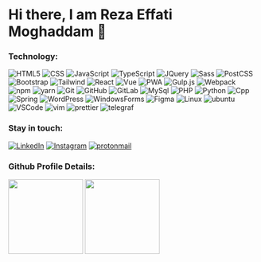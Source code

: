 <!-- [![Typing SVG](https://readme-typing-svg.demolab.com?font=Joti+One&size=40&pause=1000&color=6CC644&vCenter=true&width=590&lines=I'm+Reza+Effati+Moghaddam;Web+Developer;Experienced+UI%2FUX+Designer;4%2B+years+of+coding+experience;Always+learning+a+new+things)](https://git.io/typing-svg)

#### My Social Networks

<a href="https://www.linkedin.com/in/effati78" target="_blank">
<img src="https://user-images.githubusercontent.com/56348113/202894111-e6dda54b-8937-47ac-93f6-770617cda70c.svg" alt="linkedin" width="70">
</a>

<a href="https://twitter.com/effati78" target="_blank">
<img src="https://user-images.githubusercontent.com/56348113/202894121-0acdc7d4-8b42-4bc4-ae27-ae41ab93c32a.svg" alt="twitter" width="70">
</a>

<a href="https://www.instagram.com/effati78/" target="_blank">
<img src="https://user-images.githubusercontent.com/56348113/202894124-1ad37b41-e42a-4bef-afbf-cdfb872165e9.svg" alt="instagram" width="70">
</a>

<a href="https://t.me/effati78" target="_blank">
<img src="https://user-images.githubusercontent.com/56348113/202894127-727e0f44-c95c-46af-b1bd-63bb850de110.svg" alt="telegram" width="70">
</a> -->

<h1 align="left">Hi there, I am Reza Effati Moghaddam 👋</h1>
  
### Technology:
![HTML5](https://img.shields.io/badge/-HTML5-000?&logo=html5&logoColor=E34F26)
![CSS](https://img.shields.io/badge/-CSS-000?&logo=css3&logoColor=1572B6)
![JavaScript](https://img.shields.io/badge/-JavaScript-000?&logo=JavaScript)
![TypeScript](https://img.shields.io/badge/-TypeScript-000?&logo=TypeScript)
![JQuery](https://img.shields.io/badge/-JQuery-000?&logo=JQuery&logoColor=007ACC)
![Sass](https://img.shields.io/badge/-Sass-000?&logo=Sass)
![PostCSS](https://img.shields.io/badge/-PostCSS-000?&logo=PostCSS&logoColor=D23925)
![Bootstrap](https://img.shields.io/badge/-Bootstrap-000?&logo=Bootstrap)
![Tailwind](https://img.shields.io/badge/-TailwindCSS-000?&logo=TailwindCSS)
![React](https://img.shields.io/badge/-React-000?&logo=React)
![Vue](https://img.shields.io/badge/-Vue-000?&logo=vue.js)
![PWA](https://img.shields.io/badge/-PWA-000?&logo=PWA)
![Gulp.js](https://img.shields.io/badge/-Gulp.js-000?&logo=Gulp)
![Webpack](https://img.shields.io/badge/-Webpack-000?&logo=Webpack)
![npm](https://img.shields.io/badge/-NPM-000?&logo=npm)
![yarn](https://img.shields.io/badge/-Yarn-000?&logo=yarn)
![Git](https://img.shields.io/badge/-Git-000?&logo=git)
![GitHub](https://img.shields.io/badge/-Github-000?&logo=GitHub)
![GitLab](https://img.shields.io/badge/-Gitlab-000?&logo=GitLab)
![MySql](https://img.shields.io/badge/-MySql-000?&logo=MySql)
![PHP](https://img.shields.io/badge/-PHP-000?&logo=PHP)
![Python](https://img.shields.io/badge/-Python-000?&logo=Python)
![Cpp](https://img.shields.io/badge/-C%2B%2B-000?&logo=C%2B%2B&logoColor=6092C7)
![Spring](https://img.shields.io/badge/-Spring-000?&logo=Spring)
![WordPress](https://img.shields.io/badge/-WordPress-000?&logo=WordPress)
![WindowsForms](https://img.shields.io/badge/-WinForms-000?&logo=csharp&logoColor=9468CC)
![Figma](https://img.shields.io/badge/-Figma-000?&logo=Figma)
![Linux](https://img.shields.io/badge/-Linux-000?&logo=Linux)
![ubuntu](https://img.shields.io/badge/-Ubuntu-000?&logo=ubuntu)
![VSCode](https://img.shields.io/badge/-VSCode-000?&logo=visualstudiocode&logoColor=307CB1)
![vim](https://img.shields.io/badge/-Vim-000?&logo=vim&logoColor=479433)
![prettier](https://img.shields.io/badge/-Prettier-000?&logo=prettier)
![telegraf](https://img.shields.io/badge/-Telegraf.js-000?&logo=telegram)

### Stay in touch:
[![LinkedIn](https://img.shields.io/badge/-LinkedIn-000?&logo=LinkedIn&logoColor=0077B5)](https://linkedin.com/in/effati78/)
[![Instagram](https://img.shields.io/badge/-Instagram-000?&logo=Instagram)](https://www.instagram.com/effati78/)
[![protonmail](https://img.shields.io/badge/-effati78@pm.me-000?&logo=protonmail)](mailto:effati78@pm.me)

### Github Profile Details:

<p align="left">
<img height="150em" src="http://github-profile-summary-cards.vercel.app/api/cards/profile-details?username=effati78&theme=github_dark"/>
<img height="150em" src="http://github-profile-summary-cards.vercel.app/api/cards/stats?username=effati78&theme=github_dark"/>
<!-- <img height="150em" src="http://github-profile-summary-cards.vercel.app/api/cards/productive-time?username=effati78&theme=github_dark&utcOffset=8"/> -->
<!-- <img height="150em" src="http://github-profile-summary-cards.vercel.app/api/cards/most-commit-language?username=effati78&theme=github_dark"/> -->
<!-- <img height="150em" src="http://github-profile-summary-cards.vercel.app/api/cards/repos-per-language?username=effati78&theme=github_dark"/> -->
</p>

<!-- <div align="left">
<img height="160em" src="https://github.com/effati78/effati78/blob/output/github-contribution-grid-snake.svg?palette=github">
</div> -->
